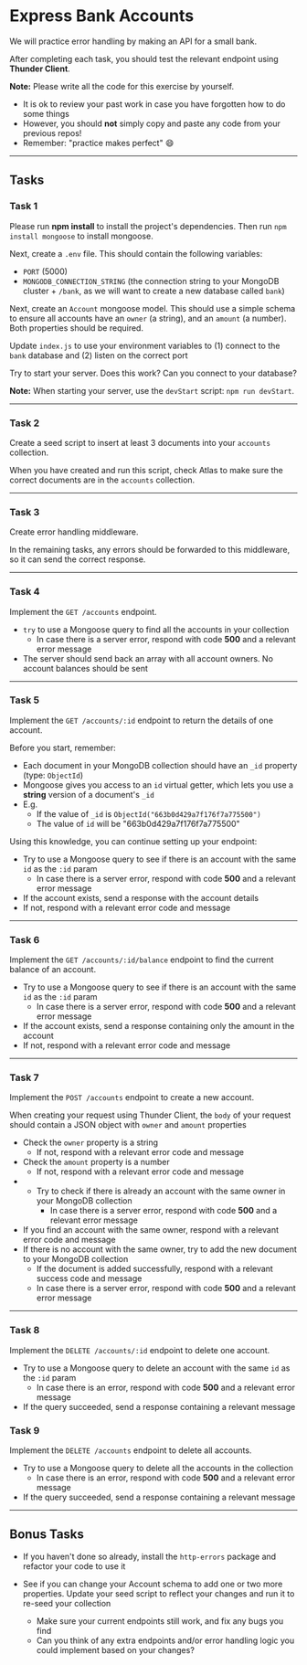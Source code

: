 # Express Bank Accounts

We will practice error handling by making an API for a small bank.

After completing each task, you should test the relevant endpoint using **Thunder Client**.

**Note:** Please write all the code for this exercise by yourself. 
- It is ok to review your past work in case you have forgotten how to do some things 
- However, you should **not** simply copy and paste any code from your previous repos! 
- Remember: "practice makes perfect" :smile:

---

## Tasks

### Task 1

Please run **npm install** to install the project's dependencies. Then run `npm install mongoose` to install mongoose.

Next, create a `.env` file. This should contain the following variables:
- `PORT` (5000)
- `MONGODB_CONNECTION_STRING` (the connection string to your MongoDB cluster + `/bank`, as we will want to create a new database called `bank`)

Next, create an `Account` mongoose model. This should use a simple schema to ensure all accounts have an `owner` (a string), and an `amount` (a number). Both properties should be required.

Update `index.js` to use your environment variables to (1) connect to the `bank` database and (2) listen on the correct port

Try to start your server. Does this work? Can you connect to your database?

**Note:** When starting your server, use the `devStart` script: `npm run devStart`.

---

### Task 2

Create a seed script to insert at least 3 documents into your `accounts` collection.

When you have created and run this script, check Atlas to make sure the correct documents are in the `accounts` collection.

---

### Task 3

Create error handling middleware.

In the remaining tasks, any errors should be forwarded to this middleware, so it can send the correct response.

---

### Task 4

Implement the `GET /accounts` endpoint.

- `try` to use a Mongoose query to find all the accounts in your collection
    - In case there is a server error, respond with code **500** and a relevant error message
- The server should send back an array with all account owners. No account balances should be sent

---

### Task 5

Implement the `GET /accounts/:id` endpoint to return the details of one account.

Before you start, remember:

- Each document in your MongoDB collection should have an `_id` property (type: `ObjectId`)
- Mongoose gives you access to an `id` virtual getter, which lets you use a **string** version of a document's `_id`
- E.g. 
    - If the value of `_id` is `ObjectId("663b0d429a7f176f7a775500")` 
    - The value of `id` will be "663b0d429a7f176f7a775500"

Using this knowledge, you can continue setting up your endpoint:

- Try to use a Mongoose query to see if there is an account with the same `id` as the `:id` param
    - In case there is a server error, respond with code **500** and a relevant error message
- If the account exists, send a response with the account details
- If not, respond with a relevant error code and message

---

### Task 6

Implement the `GET /accounts/:id/balance` endpoint to find the current balance of an account.

- Try to use a Mongoose query to see if there is an account with the same `id` as the `:id` param
    - In case there is a server error, respond with code **500** and a relevant error message
- If the account exists, send a response containing only the amount in the account
- If not, respond with a relevant error code and message

---

### Task 7

Implement the `POST /accounts` endpoint to create a new account.

When creating your request using Thunder Client, the `body` of your request should contain a JSON object with `owner` and `amount` properties

- Check the `owner` property is a string
    - If not, respond with a relevant error code and message
- Check the `amount` property is a number
    - If not, respond with a relevant error code and message
- - Try to check if there is already an account with the same owner in your MongoDB collection
    - In case there is a server error, respond with code **500** and a relevant error message
- If you find an account with the same owner, respond with a relevant error code and message  
- If there is no account with the same owner, try to add the new document to your MongoDB collection
    - If the document is added successfully, respond with a relevant success code and message
    - In case there is a server error, respond with code **500** and a relevant error message

---

### Task 8

Implement the `DELETE /accounts/:id` endpoint to delete one account.

- Try to use a Mongoose query to delete an account with the same `id` as the `:id` param
    - In case there is an error, respond with code **500** and a relevant error message
- If the query succeeded, send a response containing a relevant message

### Task 9

Implement the `DELETE /accounts` endpoint to delete all accounts.

- Try to use a Mongoose query to delete all the accounts in the collection
    - In case there is an error, respond with code **500** and a relevant error message
- If the query succeeded, send a response containing a relevant message

---

## Bonus Tasks

- If you haven't done so already, install the `http-errors` package and refactor your code to use it

- See if you can change your Account schema to add one or two more properties. Update your seed script to reflect your changes and run it to re-seed your collection
    - Make sure your current endpoints still work, and fix any bugs you find
    - Can you think of any extra endpoints and/or error handling logic you could implement based on your changes?